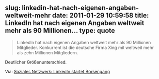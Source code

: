 slug: linkedin-hat-nach-eigenen-angaben-weltweit-mehr
date: 2011-01-29 10:59:58
title: LinkedIn hat nach eigenen Angaben weltweit mehr als 90 Millionen...
type: quote
---

> LinkedIn hat nach eigenen Angaben weltweit mehr als 90 Millionen Mitglieder. Konkurrent ist die deutsche Firma Xing mit weltweit mehr als zehn Millionen Mitgliedern.

Deutlicher Größenunterschied.

 Via: [Soziales Netzwerk: LinkedIn startet Börsengang](http://www.faz.net/s/RubD16E1F55D21144C4AE3F9DDF52B6E1D9/Doc~E49BBF921828E42CFB76BA2748B2E3696~ATpl~Ecommon~Scontent.html)
